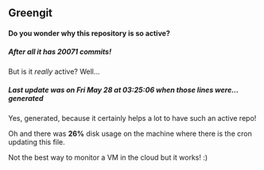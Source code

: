 ## Greengit

#### Do you wonder why this repository is so active?

##### After all it has 20071 commits!

But is it *really* active? Well...

##### Last update was on Fri May 28 at 03:25:06 when those lines were... generated

Yes, generated, because it certainly helps a lot to have such an active repo!

Oh and there was **26%** disk usage on the machine
where there is the cron updating this file.

Not the best way to monitor a VM in the cloud but it works! :)
